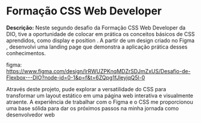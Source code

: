 # Formação CSS Web Developer

**Descrição:** Neste segundo desafio da Formação CSS Web Developer da DIO, tive a oportunidade de colocar em prática os conceitos básicos de CSS aprendidos, como display e position . A partir de um design criado no Figma , desenvolvi uma landing page que demonstra a aplicação prática desses conhecimentos. 

figma: https://www.figma.com/design/lrRWUZPKnqMDZrSDJmZxUS/Desafio-de-Flexbox---DIO?node-id=0-1&p=f&t=6ZQpg1fJleyjqQ5l-0

Através deste projeto, pude explorar a versatilidade do CSS para transformar um layout estático em uma página web interativa e visualmente atraente. A experiência de trabalhar com o Figma e o CSS me proporcionou uma base sólida para dar os próximos passos na minha jornada como desenvolvedor web

